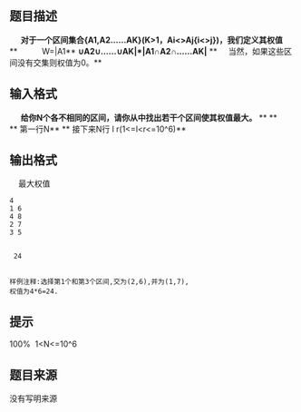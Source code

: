 


## 题目描述
     **对于一个区间集合{A1,A2……AK}(K>1，Ai<>Aj{i<>j})，我们定义其权值** 
**           W=|A1**  **∪A2∪……∪AK|*|A1∩A2∩……AK|** 
**     当然，如果这些区间没有交集则权值为0。** 
## 输入格式
     **给你N个各不相同的区间，请你从中找出若干个区间使其权值最大。** 
** ** 
** 第一行N** 
** 接下来N行 l r(1<=l<r<=10^6)** 
## 输出格式
    最大权值

```input1
4
1 6
4 8
2 7
3 5


```
```output1
 24

 
样例注释:选择第1个和第3个区间,交为(2,6),并为(1,7),
权值为4*6=24.
```

## 提示
100%  1<N<=10^6
## 题目来源
没有写明来源


